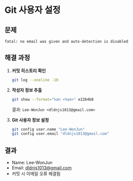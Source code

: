 # Git 사용자 설정

## 문제
```
fatal: no email was given and auto-detection is disabled
```

## 해결 과정

1. **커밋 히스토리 확인**
   ```bash
   git log --oneline -10
   ```

2. **작성자 정보 추출**
   ```bash
   git show --format="%an <%ae>" e2264b8
   ```
   결과: `Lee-WonJun <dldnjs1013@gmail.com>`

3. **Git 사용자 정보 설정**
   ```bash
   git config user.name "Lee-WonJun"
   git config user.email "dldnjs1013@gmail.com"
   ```

## 결과
- Name: Lee-WonJun
- Email: dldnjs1013@gmail.com
- 커밋 시 이메일 오류 해결됨
